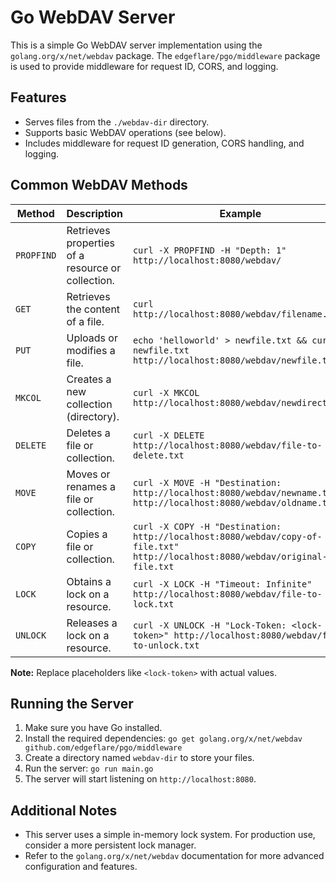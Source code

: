 # Go WebDAV Server

This is a simple Go WebDAV server implementation using the `golang.org/x/net/webdav` package. The `edgeflare/pgo/middleware` package is used to provide middleware for request ID, CORS, and logging.

## Features

* Serves files from the `./webdav-dir` directory.
* Supports basic WebDAV operations (see below).
* Includes middleware for request ID generation, CORS handling, and logging.

## Common WebDAV Methods

| Method | Description | Example |
|---|---|---|
| `PROPFIND` | Retrieves properties of a resource or collection. | `curl -X PROPFIND -H "Depth: 1" http://localhost:8080/webdav/` |
| `GET` | Retrieves the content of a file. | `curl http://localhost:8080/webdav/filename.txt` |
| `PUT` | Uploads or modifies a file. | `echo 'helloworld' > newfile.txt && curl -T newfile.txt http://localhost:8080/webdav/newfile.txt` |
| `MKCOL` | Creates a new collection (directory). | `curl -X MKCOL http://localhost:8080/webdav/newdirectory/` |
| `DELETE` | Deletes a file or collection. | `curl -X DELETE http://localhost:8080/webdav/file-to-delete.txt` |
| `MOVE` | Moves or renames a file or collection. | `curl -X MOVE -H "Destination: http://localhost:8080/webdav/newname.txt" http://localhost:8080/webdav/oldname.txt` |
| `COPY` | Copies a file or collection. | `curl -X COPY -H "Destination: http://localhost:8080/webdav/copy-of-file.txt" http://localhost:8080/webdav/original-file.txt` |
| `LOCK` | Obtains a lock on a resource. | `curl -X LOCK -H "Timeout: Infinite" http://localhost:8080/webdav/file-to-lock.txt` |
| `UNLOCK` | Releases a lock on a resource. | `curl -X UNLOCK -H "Lock-Token: <lock-token>" http://localhost:8080/webdav/file-to-unlock.txt` |

**Note:** Replace placeholders like `<lock-token>` with actual values.

## Running the Server

1. Make sure you have Go installed.
2. Install the required dependencies: `go get golang.org/x/net/webdav github.com/edgeflare/pgo/middleware`
3. Create a directory named `webdav-dir` to store your files.
4. Run the server: `go run main.go`
5. The server will start listening on `http://localhost:8080`.

## Additional Notes

* This server uses a simple in-memory lock system. For production use, consider a more persistent lock manager.
* Refer to the `golang.org/x/net/webdav` documentation for more advanced configuration and features.
